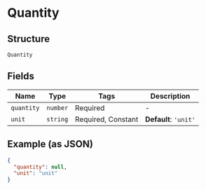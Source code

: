 
# Quantity

## Structure

`Quantity`

## Fields

| Name | Type | Tags | Description |
|  --- | --- | --- | --- |
| `quantity` | `number` | Required | - |
| `unit` | `string` | Required, Constant | **Default**: `'unit'` |

## Example (as JSON)

```json
{
  "quantity": null,
  "unit": "unit"
}
```

